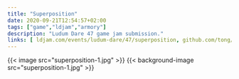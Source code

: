 ```yaml
---
title: "Superposition"
date: 2020-09-21T12:54:57+02:00
tags: ["game","ldjam","armory"]
description: "Ludum Dare 47 game jam submission."
links: [ ldjam.com/events/ludum-dare/47/superposition, github.com/tong/ld47 ]
---
```

{{< image src="superposition-1.jpg" >}}
{{< background-image src="superposition-1.jpg" >}}
